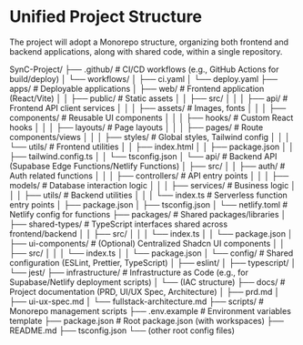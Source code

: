 # Unified Project Structure
The project will adopt a Monorepo structure, organizing both frontend and backend applications, along with shared code, within a single repository.

SynC-Project/
├── .github/                    # CI/CD workflows (e.g., GitHub Actions for build/deploy)
│   └── workflows/
│       ├── ci.yaml
│       └── deploy.yaml
├── apps/                       # Deployable applications
│   ├── web/                    # Frontend application (React/Vite)
│   │   ├── public/             # Static assets
│   │   ├── src/
│   │   │   ├── api/            # Frontend API client services
│   │   │   ├── assets/         # Images, fonts
│   │   │   ├── components/     # Reusable UI components
│   │   │   ├── hooks/          # Custom React hooks
│   │   │   ├── layouts/        # Page layouts
│   │   │   ├── pages/          # Route components/views
│   │   │   ├── styles/         # Global styles, Tailwind config
│   │   │   └── utils/          # Frontend utilities
│   │   ├── index.html
│   │   ├── package.json
│   │   ├── tailwind.config.ts
│   │   └── tsconfig.json
│   └── api/                    # Backend API (Supabase Edge Functions/Netlify Functions)
│       ├── src/
│       │   ├── auth/           # Auth related functions
│   │   │   ├── controllers/    # API entry points
│   │   │   ├── models/         # Database interaction logic
│   │   │   ├── services/       # Business logic
│   │   │   ├── utils/          # Backend utilities
│   │   │   └── index.ts        # Serverless function entry points
│       ├── package.json
│       ├── tsconfig.json
│       └── netlify.toml        # Netlify config for functions
├── packages/                   # Shared packages/libraries
│   ├── shared-types/           # TypeScript interfaces shared across frontend/backend
│   │   ├── src/
│   │   │   └── index.ts
│   │   └── package.json
│   ├── ui-components/          # (Optional) Centralized Shadcn UI components
│   │   ├── src/
│   │   │   └── index.ts
│   │   └── package.json
│   └── config/                 # Shared configuration (ESLint, Prettier, TypeScript)
│       ├── eslint/
│       ├── typescript/
│       └── jest/
├── infrastructure/             # Infrastructure as Code (e.g., for Supabase/Netlify deployment scripts)
│   └── (IAC structure)
├── docs/                       # Project documentation (PRD, UI/UX Spec, Architecture)
│   ├── prd.md
│   ├── ui-ux-spec.md
│   └── fullstack-architecture.md
├── scripts/                    # Monorepo management scripts
├── .env.example                # Environment variables template
├── package.json                # Root package.json (with workspaces)
├── README.md
├── tsconfig.json
└── (other root config files)